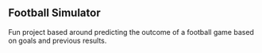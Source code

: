 ## Football Simulator

Fun project based around predicting the outcome of a football game based on goals and previous results.

